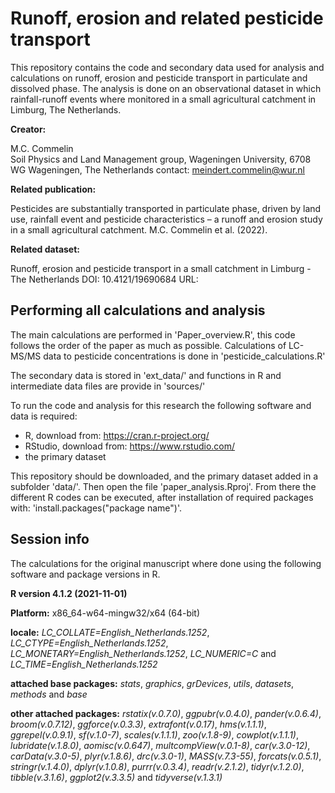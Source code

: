 # Runoff, erosion and related pesticide transport
This repository contains the code and secondary data used for analysis and calculations on runoff, erosion
and pesticide transport in particulate and dissolved phase. The analysis is done on an observational dataset
in which rainfall-runoff events where monitored in a small agricultural catchment in Limburg, The Netherlands.

**Creator:**
 
M.C. Commelin  
Soil Physics and Land Management group, Wageningen University, 6708 WG Wageningen, The Netherlands 
contact: meindert.commelin@wur.nl

**Related publication:**
 
Pesticides are substantially transported in particulate phase, driven by land use, 
rainfall event and pesticide characteristics – a runoff and erosion study in a small 
agricultural catchment. M.C. Commelin et al. (2022).

**Related dataset:**

Runoff, erosion and pesticide transport in a small catchment in Limburg - The Netherlands
DOI: 10.4121/19690684
URL: 

## Performing all calculations and analysis
The main calculations are performed in 'Paper_overview.R', this code follows the order of the paper as much as possible.
Calculations of LC-MS/MS data to pesticide concentrations is done in 'pesticide_calculations.R'

The secondary data is stored in 'ext_data/' and functions in R and intermediate data files are provide in 'sources/'

To run the code and analysis for this research the following software and data is required:
 - R, download from: https://cran.r-project.org/
 - RStudio, download from: https://www.rstudio.com/
 - the primary dataset
 
This repository should be downloaded, and the primary dataset added in a subfolder 'data/'. Then open the file 'paper_analysis.Rproj'. From there the different R codes can be executed, after installation of required packages with: 'install.packages("package name")'.


## Session info
The calculations for the original manuscript where done using the following software and package versions in R.

**R version 4.1.2 (2021-11-01)**

**Platform:** x86_64-w64-mingw32/x64 (64-bit) 

**locale:**
_LC_COLLATE=English_Netherlands.1252_, _LC_CTYPE=English_Netherlands.1252_, _LC_MONETARY=English_Netherlands.1252_, _LC_NUMERIC=C_ and _LC_TIME=English_Netherlands.1252_

**attached base packages:** 
_stats_, _graphics_, _grDevices_, _utils_, _datasets_, _methods_ and _base_

**other attached packages:** 
_rstatix(v.0.7.0)_, _ggpubr(v.0.4.0)_, _pander(v.0.6.4)_, _broom(v.0.7.12)_, _ggforce(v.0.3.3)_, _extrafont(v.0.17)_, _hms(v.1.1.1)_, _ggrepel(v.0.9.1)_, _sf(v.1.0-7)_, _scales(v.1.1.1)_, _zoo(v.1.8-9)_, _cowplot(v.1.1.1)_, _lubridate(v.1.8.0)_, _aomisc(v.0.647)_, _multcompView(v.0.1-8)_, _car(v.3.0-12)_, _carData(v.3.0-5)_, _plyr(v.1.8.6)_, _drc(v.3.0-1)_, _MASS(v.7.3-55)_, _forcats(v.0.5.1)_, _stringr(v.1.4.0)_, _dplyr(v.1.0.8)_, _purrr(v.0.3.4)_, _readr(v.2.1.2)_, _tidyr(v.1.2.0)_, _tibble(v.3.1.6)_, _ggplot2(v.3.3.5)_ and _tidyverse(v.1.3.1)_
